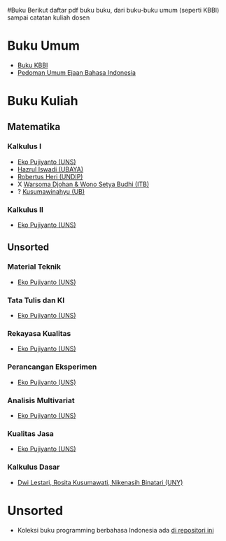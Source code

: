#Buku
Berikut daftar pdf buku buku, dari buku-buku umum (seperti KBBI) sampai catatan kuliah dosen

# Buku Umum
* [Buku KBBI](http://jurnal-oldi.or.id/public/kbbi.pdf)
* [Pedoman Umum Ejaan Bahasa Indonesia](http://jurnal-oldi.or.id/public/puebi.pdf)



# Buku Kuliah

## Matematika
### Kalkulus I
* [Eko Pujiyanto (UNS)](http://eko.staff.uns.ac.id/kalkulus1/)
* [Hazrul Iswadi (UBAYA)](http://repository.ubaya.ac.id/28142/7/Materi%20UTS%20Kal%20I%20Gasal%202016-2017.pdf)
* [Robertus Heri (UNDIP)](http://eprints.undip.ac.id/27125/1/187-BA-MIPA-2005.pdf)
* X [Warsoma Djohan & Wono Setya Budhi (ITB)](https://ufitahir.files.wordpress.com/2012/03/kalkulus1.pdf)
* ? [Kusumawinahyu (UB)](http://wmuharini.lecture.ub.ac.id/2014/09/bab-1-pendahuluan/)

### Kalkulus II
* [Eko Pujiyanto (UNS)](http://eko.staff.uns.ac.id/2-kalkulus-ii/)

## Unsorted
### Material Teknik
* [Eko Pujiyanto (UNS)](http://eko.staff.uns.ac.id/3-material-teknik/)

### Tata Tulis dan KI
* [Eko Pujiyanto (UNS)](http://eko.staff.uns.ac.id/ttki/)

### Rekayasa Kualitas
* [Eko Pujiyanto (UNS)](http://eko.staff.uns.ac.id/rekayasakualitas/)

### Perancangan Eksperimen
* [Eko Pujiyanto (UNS)](http://eko.staff.uns.ac.id/2-perancangan-eksperimen/)

### Analisis Multivariat
* [Eko Pujiyanto (UNS)](http://eko.staff.uns.ac.id/analisismultivariat/)

### Kualitas Jasa
* [Eko Pujiyanto (UNS)](http://eko.staff.uns.ac.id/kualitasjasa/)

### Kalkulus Dasar
* [Dwi Lestari, Rosita Kusumawati, Nikenasih Binatari (UNY)](http://staff.uny.ac.id/sites/default/files/pendidikan/Nikenasih%20Binatari,%20S.Si.,%20M.Si./Handout%20Kalkulus%20Dasar.pdf)


# Unsorted
* Koleksi buku programming berbahasa Indonesia ada [di repositori ini](https://github.com/vhf/free-programming-books/blob/master/free-programming-books-id.md)
